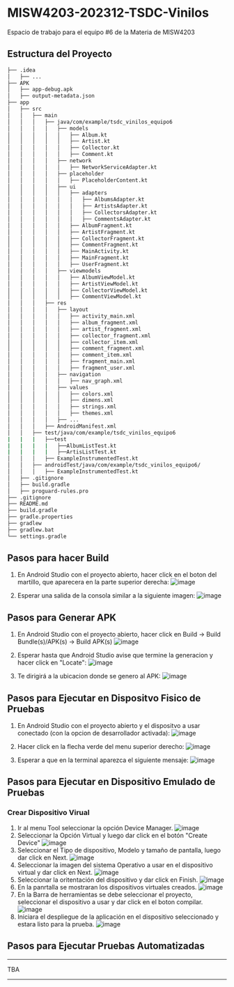 # MISW4203-202312-TSDC-Vinilos
Espacio de trabajo para el equipo #6 de la Materia de MISW4203

## Estructura del Proyecto
```bash
├── .idea
│   ├── ...
├── APK
│   ├── app-debug.apk
│   ├── output-metadata.json
├── app
│   ├── src
│   │   ├── main
│   │   │   ├── java/com/example/tsdc_vinilos_equipo6
│   │   │   │   ├── models
│   │   │   │   │   ├── Album.kt
│   │   │   │   │   ├── Artist.kt
│   │   │   │   │   ├── Collector.kt
│   │   │   │   │   ├── Comment.kt
│   │   │   │   ├── network
│   │   │   │   │   ├── NetworkServiceAdapter.kt
│   │   │   │   ├── placeholder
│   │   │   │   │   ├── PlaceholderContent.kt
│   │   │   │   ├── ui
│   │   │   │   │   ├── adapters
│   │   │   │   │   │   ├── AlbumsAdapter.kt
│   │   │   │   │   │   ├── ArtistsAdapter.kt
│   │   │   │   │   │   ├── CollectorsAdapter.kt
│   │   │   │   │   │   ├── CommentsAdapter.kt
│   │   │   │   │   ├── AlbumFragment.kt
│   │   │   │   │   ├── ArtistFragment.kt
│   │   │   │   │   ├── CollectorFragment.kt
│   │   │   │   │   ├── CommentFragment.kt
│   │   │   │   │   ├── MainActivity.kt
│   │   │   │   │   ├── MainFragment.kt
│   │   │   │   │   ├── UserFragment.kt
│   │   │   │   ├── viewmodels
│   │   │   │   │   ├── AlbumViewModel.kt
│   │   │   │   │   ├── ArtistViewModel.kt
│   │   │   │   │   ├── CollectorViewModel.kt
│   │   │   │   │   ├── CommentViewModel.kt
│   │   │   ├── res
│   │   │   │   ├── layout
│   │   │   │   │   ├── activity_main.xml
│   │   │   │   │   ├── album_fragment.xml
│   │   │   │   │   ├── artist_fragment.xml
│   │   │   │   │   ├── collector_fragment.xml
│   │   │   │   │   ├── collector_item.xml
│   │   │   │   │   ├── comment_fragment.xml
│   │   │   │   │   ├── comment_item.xml
│   │   │   │   │   ├── fragment_main.xml
│   │   │   │   │   ├── fragment_user.xml
│   │   │   │   ├── navigation
│   │   │   │   │   ├── nav_graph.xml
│   │   │   │   ├── values
│   │   │   │   │   ├── colors.xml
│   │   │   │   │   ├── dimens.xml
│   │   │   │   │   ├── strings.xml
│   │   │   │   │   ├── themes.xml
│   │   │   │   ├── ...
│   │   │   ├── AndroidManifest.xml
│   │   ├── test/java/com/example/tsdc_vinilos_equipo6
|   |   |   ├──test
|   |   |   |   ├──AlbumListTest.kt
|   |   |   |   ├──ArtisListTest.kt
│   │   │   ├── ExampleInstrumentedTest.kt
│   │   ├── androidTest/java/com/example/tsdc_vinilos_equipo6/
│   │   │   ├── ExampleInstrumentedTest.kt
│   ├── .gitignore
│   ├── build.gradle
│   ├── proguard-rules.pro
├── .gitignore
├── README.md
├── build.gradle
├── gradle.properties
├── gradlew
├── gradlew.bat
└── settings.gradle
```

## Pasos para hacer Build
1. En Android Studio con el proyecto abierto, hacer click en el boton del martillo, que aparecera en la parte superior derecha:
![image](https://user-images.githubusercontent.com/111320185/233865682-1ca9af38-93d0-4431-9a5b-7d350207dcf3.png)

2. Esperar una salida de la consola similar a la siguiente imagen:
![image](https://user-images.githubusercontent.com/111320185/233865668-8f7fb211-7f3d-466b-bf92-f685cb5f418c.png)

## Pasos para Generar APK
1. En Android Studio con el proyecto abierto, hacer click en Build -> Build Bundle(s)/APK(s) -> Build APK(s)
![image](https://user-images.githubusercontent.com/111320185/233865758-dbd50bf5-ea78-4ace-b8c2-d7c3729fb458.png)

2. Esperar hasta que Android Studio avise que termine la generacion y hacer click en "Locate":
![image](https://user-images.githubusercontent.com/111320185/233865815-5c5aff7b-c984-44c7-b1c2-52ca6c66c060.png)

3. Te dirigirá a la ubicacion donde se genero al APK:
![image](https://user-images.githubusercontent.com/111320185/233865897-c63c9890-b809-4566-b918-b48255c763e1.png)

## Pasos para Ejecutar en Dispositvo Fisico de Pruebas
1. En Android Studio con el proyecto abierto y el dispositvo a usar conectado (con la opcion de desarrollador activada):
![image](https://user-images.githubusercontent.com/111320185/233866031-0e14953a-3d34-4ee2-8408-bdea278d41b3.png)

2. Hacer click en la flecha verde del menu superior derecho:
![image](https://user-images.githubusercontent.com/111320185/233866050-726b2b33-1d10-4a1e-80ac-6466c5dc2c81.png)

3. Esperar a que en la terminal aparezca el siguiente mensaje:
![image](https://user-images.githubusercontent.com/111320185/233866097-3baf22e0-ac9e-461b-a4e3-43d5608373d0.png)

## Pasos para Ejecutar en Dispositivo Emulado de Pruebas
### Crear Dispositivo Virual
1. Ir al menu Tool seleccionar la opción Device Manager.
![image](https://user-images.githubusercontent.com/65821560/235392026-e4e0b271-b9c3-4f3b-aad3-d4407338a730.png)
2. Seleccionar la Opción Virtual y luego dar click en el botón "Create Device"
![image](https://user-images.githubusercontent.com/65821560/235392155-7a760fac-4b16-47bb-8e19-6d8d11a92b8b.png)
3. Seleccionar el Tipo de dispositivo, Modelo y tamaño de pantalla, luego dar click en Next.
![image](https://user-images.githubusercontent.com/65821560/235392213-c3112663-1683-46b4-b6db-1314b7914d79.png)
4. Seleccionar la imagen del sistema Operativo a usar en el dispositivo virtual y dar click en Next.
![image](https://user-images.githubusercontent.com/65821560/235392267-cba3741e-4be2-4c08-bf9a-b8f4c7fcc6a2.png)
5. Seleccionar la oritentación del dispositivo y dar click en Finish.
![image](https://user-images.githubusercontent.com/65821560/235392388-b7753b2e-d719-4139-83e9-8a44b89c6823.png)
6. En la panrtalla se mostraran los dispositivos virtuales creados.
![image](https://user-images.githubusercontent.com/65821560/235392477-c5ac132c-c548-42c7-aaef-53bf3c63b576.png)
7. En la Barra de herramientas se debe seleccionar el proyecto, seleccionar el dispositivo a usar y dar click en el boton compilar.
![image](https://user-images.githubusercontent.com/65821560/235392561-111310d5-5c08-4462-86f2-d85fbdda010a.png)
8. Iniciara el despliegue de la aplicación en el dispositivo seleccionado y estara listo para la prueba.
![image](https://user-images.githubusercontent.com/65821560/235392625-71b12950-d05a-454d-b659-05c9a4ff3960.png)



## Pasos para Ejecutar Pruebas Automatizadas
***
TBA
***
